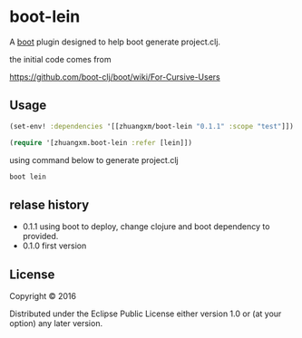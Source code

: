 # boot-lein

A [boot](https://github.com/boot-clj/boot) plugin designed to help boot generate project.clj.

the initial code comes from

https://github.com/boot-clj/boot/wiki/For-Cursive-Users

## Usage

````clj
(set-env! :dependencies '[[zhuangxm/boot-lein "0.1.1" :scope "test"]])

(require '[zhuangxm.boot-lein :refer [lein]])

````

using command below to generate project.clj

```bash
boot lein
```

## relase history

* 0.1.1  using boot to deploy, change clojure and boot dependency to provided.
* 0.1.0  first version

## License

Copyright © 2016

Distributed under the Eclipse Public License either version 1.0 or (at
your option) any later version.
